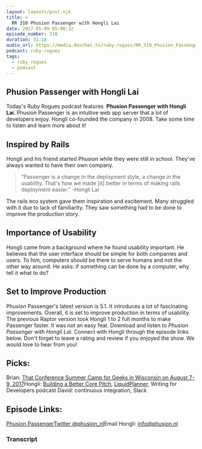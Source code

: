 ```yaml
---
layout: layouts/post.njk
title: >
  RR 310 Phusion Passenger with Hongli Lai
date: 2017-05-09 05:00:32
episode_number: 310
duration: 51:18
audio_url: https://media.devchat.tv/ruby-rogues/RR_310_Phusion_Passenger_with_Hongli_Lai.mp3
podcast: ruby-rogues
tags:
  - ruby_rogues
  - podcast
---
```


## Phusion Passenger with Hongli Lai

Today's Ruby Rogues podcast features&nbsp; **Phusion Passenger with Hongli Lai**. Phusion Passenger is an intuitive web app server that a lot of developers enjoy. Hongli co-founded the company in 2008. Take some&nbsp;time to listen and learn more about it!

## Inspired by Rails

Hongli and his friend started Phusion while they were still in school. They've always wanted to have their own company.

> “Passenger is a change in the deployment style, a change in the usability. That's how we made [it] better in terms of making rails deployment easier.” -Hongli Lai

The rails eco system gave them inspiration and excitement. Many struggled with it due to lack of familiarity. They saw&nbsp;something had to be done to improve the production story.

## Importance of Usability

Hongli came from a background where he found usability important. He believes that the user interface should be simple for both companies and users. To him, computers should be there to serve humans and not the other way around. He asks: if something can be done by a computer, why tell it what to do?

## Set to Improve Production

Phusion Passenger's latest version is 5.1. It introduces a lot of fascinating improvements. Overall, it is set to improve production in terms of usability. The previous Raptor version took Hongli 1 to 2 full months to make Passenger faster. It was not an easy feat. Download and listen to _Phusion Passenger with Hongli Lai_. Connect with Hongli through the episode links below. Don't forget to leave a&nbsp;rating and review if you enjoyed the show.&nbsp;We would love to hear from you!

## Picks:

Brian: [That Conference Summer Camp for Geeks in Wisconsin on August 7-9, 2017](https://www.thatconference.com/)Hongli: [Building a Better Core Pitch](https://www.heavybit.com/library/video/building-a-better-core-pitch/), [LiquidPlanner](https://www.liquidplanner.com/), Writing for Developers podcast David: continuous integration, Slack

## Episode Links:

[Phusion Passenger](https://www.phusionpassenger.com/)[Twitter @phusion_nl](https://twitter.com/phusion_nl?lang=en)Email Hongli:&nbsp;info@phusion.nl

### Transcript
